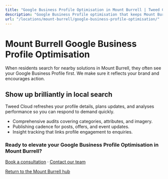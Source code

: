 ```yaml
---
title: "Google Business Profile Optimisation in Mount Burrell | Tweed Cloud"
description: "Google Business Profile optimisation that keeps Mount Burrell listings accurate and engaging."
url: "/locations/mount-burrell/google-business-profile-optimisation/"
---
```


# Mount Burrell Google Business Profile Optimisation

When residents search for nearby solutions in Mount Burrell, they often see your Google Business Profile first. We make sure it reflects your brand and encourages action.

## Show up brilliantly in local search

Tweed Cloud refreshes your profile details, plans updates, and analyses performance so you can respond to demand quickly.

- Comprehensive audits covering categories, attributes, and imagery.
- Publishing cadence for posts, offers, and event updates.
- Insight tracking that links profile engagement to enquiries.

### Ready to elevate your Google Business Profile Optimisation in Mount Burrell?

[Book a consultation](/consultation/) · [Contact our team](/contact/)

[Return to the Mount Burrell hub](/locations/mount-burrell/)

